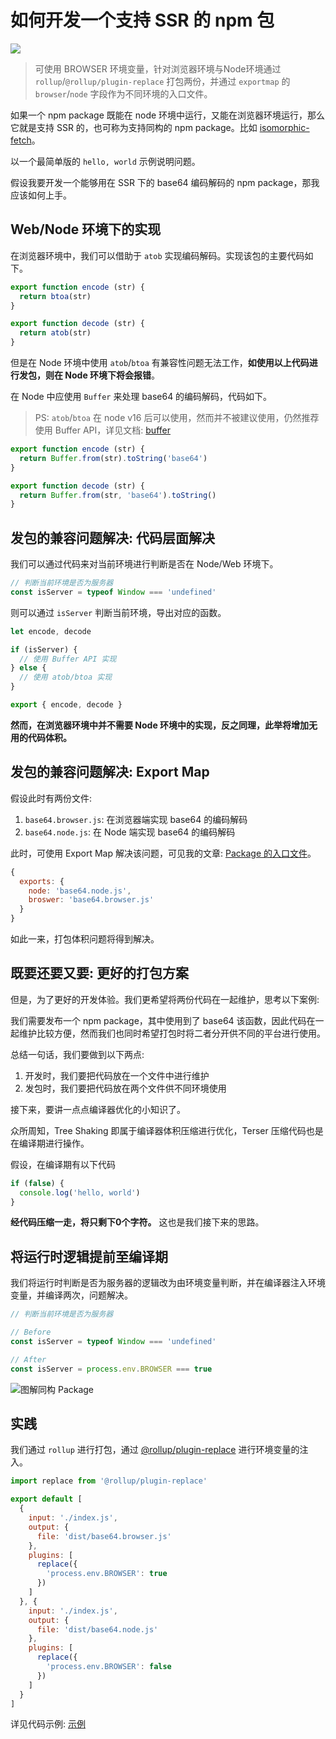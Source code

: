 # 如何开发一个支持 SSR 的 npm 包

![](https://cdn.jsdelivr.net/gh/shfshanyue/assets/2021-12-27/clipboard-5670.91f38f.webp)

> 可使用 BROWSER 环境变量，针对浏览器环境与Node环境通过 `rollup`/`@rollup/plugin-replace` 打包两份，并通过 `exportmap` 的 `browser`/`node` 字段作为不同环境的入口文件。

如果一个 npm package 既能在 node 环境中运行，又能在浏览器环境运行，那么它就是支持 SSR 的，也可称为支持同构的 npm package。比如 [isomorphic-fetch](https://github.com/matthew-andrews/isomorphic-fetch)。

以一个最简单版的 `hello, world` 示例说明问题。

假设我要开发一个能够用在 SSR 下的 base64 编码解码的 npm package，那我应该如何上手。

## Web/Node 环境下的实现

在浏览器环境中，我们可以借助于 `atob` 实现编码解码。实现该包的主要代码如下。

``` js
export function encode (str) {
  return btoa(str)
}

export function decode (str) {
  return atob(str)
}
```

但是在 Node 环境中使用 `atob`/`btoa` 有兼容性问题无法工作，**如使用以上代码进行发包，则在 Node 环境下将会报错**。

在 Node 中应使用 `Buffer` 来处理 base64 的编码解码，代码如下。

> PS: `atob`/`btoa` 在 node v16 后可以使用，然而并不被建议使用，仍然推荐使用 Buffer API，详见文档: [buffer](https://nodejs.org/api/buffer.html#bufferatobdata)

``` js
export function encode (str) {
  return Buffer.from(str).toString('base64')
}

export function decode (str) {
  return Buffer.from(str, 'base64').toString()
}
```

## 发包的兼容问题解决: 代码层面解决

我们可以通过代码来对当前环境进行判断是否在 Node/Web 环境下。

``` js
// 判断当前环境是否为服务器
const isServer = typeof Window === 'undefined'
```

则可以通过 `isServer` 判断当前环境，导出对应的函数。

``` js
let encode, decode

if (isServer) {
  // 使用 Buffer API 实现
} else {
  // 使用 atob/btoa 实现
}

export { encode, decode }
```

**然而，在浏览器环境中并不需要 Node 环境中的实现，反之同理，此举将增加无用的代码体积。**

## 发包的兼容问题解决: Export Map

假设此时有两份文件:

1. `base64.browser.js`: 在浏览器端实现 base64 的编码解码
1. `base64.node.js`: 在 Node 端实现 base64 的编码解码

此时，可使用 Export Map 解决该问题，可见我的文章: [Package 的入口文件](https://q.shanyue.tech/engineering/535.html)。

``` js
{
  exports: {
    node: 'base64.node.js',
    broswer: 'base64.browser.js'
  }
}
```

如此一来，打包体积问题将得到解决。

## 既要还要又要: 更好的打包方案

但是，为了更好的开发体验。我们更希望将两份代码在一起维护，思考以下案例:

我们需要发布一个 npm package，其中使用到了 base64 该函数，因此代码在一起维护比较方便，然而我们也同时希望打包时将二者分开供不同的平台进行使用。

总结一句话，我们要做到以下两点:

1. 开发时，我们要把代码放在一个文件中进行维护
1. 发包时，我们要把代码放在两个文件供不同环境使用

接下来，要讲一点点编译器优化的小知识了。

众所周知，Tree Shaking 即属于编译器体积压缩进行优化，Terser 压缩代码也是在编译期进行操作。

假设，在编译期有以下代码

``` js
if (false) {
  console.log('hello, world')
}
```

**经代码压缩一走，将只剩下0个字符。** 这也是我们接下来的思路。

## 将运行时逻辑提前至编译期

我们将运行时判断是否为服务器的逻辑改为由环境变量判断，并在编译器注入环境变量，并编译两次，问题解决。

``` js
// 判断当前环境是否为服务器

// Before
const isServer = typeof Window === 'undefined'

// After
const isServer = process.env.BROWSER === true
```

![图解同构 Package](https://cdn.jsdelivr.net/gh/shfshanyue/assets/2021-12-27/clipboard-5670.91f38f.webp)

## 实践

我们通过 `rollup` 进行打包，通过 [@rollup/plugin-replace](https://github.com/rollup/plugins/tree/master/packages/replace) 进行环境变量的注入。

``` js
import replace from '@rollup/plugin-replace'

export default [
  {
    input: './index.js',
    output: {
      file: 'dist/base64.browser.js'
    },
    plugins: [
      replace({
        'process.env.BROWSER': true
      })
    ]
  }, {
    input: './index.js',
    output: {
      file: 'dist/base64.node.js'
    },
    plugins: [
      replace({
        'process.env.BROWSER': false
      })
    ]
  }
]
```

详见代码示例: [示例](https://github.com/shfshanyue/node-examples/tree/master/engineering/rollup/ssr)
